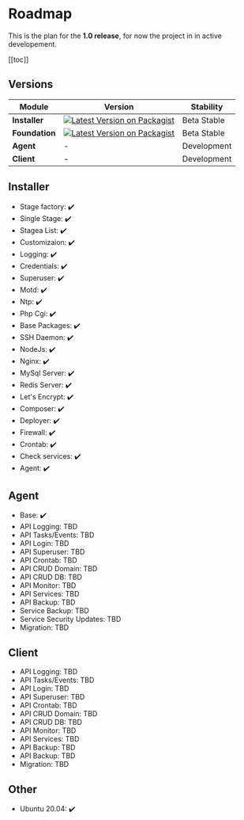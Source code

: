 # Roadmap

This is the plan for the **1.0 release**, for now the project in in active developement.

[[toc]]

## Versions

| Module            | Version | Stability  |
|-----------------|---------|--------------|
| **Installer**   | [![Latest Version on Packagist](https://img.shields.io/packagist/v/sculptor-devops/installer.svg?style=flat-square)](https://packagist.org/packages/sculptor-devops/installer) | Beta Stable |
| **Foundation**  | [![Latest Version on Packagist](https://img.shields.io/packagist/v/sculptor-devops/foundation.svg?style=flat-square)](https://packagist.org/packages/sculptor-devops/foundation) | Beta Stable |
| **Agent**       | -     | Development |
| **Client**      | -     | Development |

## Installer

- Stage factory: :heavy_check_mark:
- Single Stage: :heavy_check_mark:
- Stagea List: :heavy_check_mark:
- Customizaion: :heavy_check_mark:
- Logging: :heavy_check_mark:
- Credentials: :heavy_check_mark:
- Superuser: :heavy_check_mark:
- Motd: :heavy_check_mark:
- Ntp: :heavy_check_mark:
- Php Cgi: :heavy_check_mark:
- Base Packages: :heavy_check_mark:
- SSH Daemon: :heavy_check_mark:
- NodeJs: :heavy_check_mark:
- Nginx: :heavy_check_mark:
- MySql Server: :heavy_check_mark:
- Redis Server: :heavy_check_mark:
- Let's Encrypt: :heavy_check_mark:
- Composer: :heavy_check_mark:
- Deployer: :heavy_check_mark:
- Firewall: :heavy_check_mark:
- Crontab: :heavy_check_mark:
- Check services: :heavy_check_mark:
- Agent: :heavy_check_mark:

## Agent

- Base: :heavy_check_mark:
- API Logging: TBD
- API Tasks/Events: TBD
- API Login: TBD
- API Superuser: TBD
- API Crontab: TBD
- API CRUD Domain: TBD
- API CRUD DB: TBD
- API Monitor: TBD
- API Services: TBD
- API Backup: TBD
- Service Backup: TBD
- Service Security Updates: TBD
- Migration: TBD

## Client

- API Logging: TBD
- API Tasks/Events: TBD
- API Login: TBD
- API Superuser: TBD
- API Crontab: TBD
- API CRUD Domain: TBD
- API CRUD DB: TBD
- API Monitor: TBD
- API Services: TBD
- API Backup: TBD
- API Backup: TBD
- Migration: TBD

## Other
- Ubuntu 20.04: :heavy_check_mark: